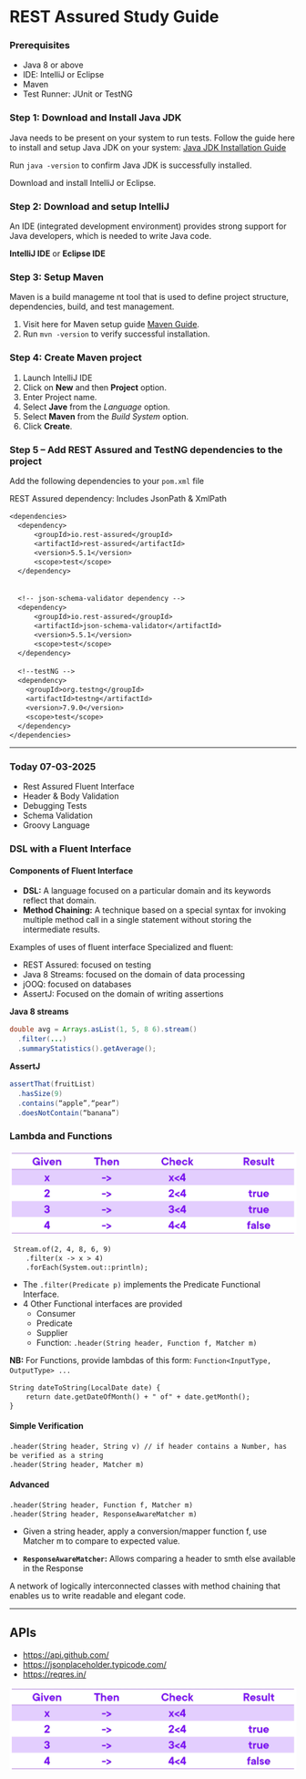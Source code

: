 
# REST Assured Study Guide


### Prerequisites

* Java 8 or above
* IDE: IntelliJ or Eclipse
* Maven
* Test Runner: JUnit or TestNG

### Step 1: Download and Install Java JDK

Java needs to be present on your system to run tests.
Follow the guide here to install and setup Java JDK on your system: [Java JDK Installation Guide](https://qaautomation.expert/2020/10/01/how-to-download-install-java-jdk-11-in-windows/)

Run `java -version` to confirm Java JDK is successfully installed.

Download and install IntelliJ or Eclipse.

### Step 2: Download and setup IntelliJ

An IDE (integrated development environment) provides strong support for Java developers, which is needed to write Java code.

**IntelliJ IDE** or **Eclipse IDE**

### Step 3: Setup Maven

Maven is a build manageme
nt tool that is used to define project structure, dependencies, build, and test management.

1. Visit here for Maven setup guide [Maven Guide](https://qaautomation.expert/2019/08/24/how-to-install-maven-on-windows/).
2. Run `mvn -version` to verify successful installation.

### Step 4: Create Maven project

1. Launch IntelliJ IDE
2. Click on **New** and then **Project** option.
3. Enter Project name.
4. Select **Jave** from the *Language* option.
5. Select **Maven** from the *Build System* option.
6. Click **Create**.

### Step 5 – Add REST Assured and TestNG dependencies to the project
Add the following dependencies to your `pom.xml` file

REST Assured dependency: Includes JsonPath & XmlPath
```
<dependencies>
  <dependency>
      <groupId>io.rest-assured</groupId>
      <artifactId>rest-assured</artifactId>
      <version>5.5.1</version>
      <scope>test</scope>
  </dependency>

  
  <!-- json-schema-validator dependency -->
  <dependency>
      <groupId>io.rest-assured</groupId>
      <artifactId>json-schema-validator</artifactId>
      <version>5.5.1</version>
      <scope>test</scope>
  </dependency>

  <!--testNG -->
  <dependency>
    <groupId>org.testng</groupId>
    <artifactId>testng</artifactId>
    <version>7.9.0</version>
    <scope>test</scope>
  </dependency>
</dependencies>
```  

------------

### Today 07-03-2025

* Rest Assured Fluent Interface
* Header & Body Validation
* Debugging Tests
* Schema Validation
* Groovy Language


### DSL with a Fluent Interface
#### Components of Fluent Interface

* **DSL:** A language focused on a particular domain and its keywords reflect that domain.
* **Method Chaining:** A technique based on a special syntax for invoking multiple method call in a single statement without storing the intermediate results.


Examples of uses of fluent interface
Specialized and fluent:

* REST Assured: focused on testing
* Java 8 Streams: focused on the domain of data processing
* jOOQ: focused on databases
* AssertJ: Focused on the domain of writing assertions

**Java 8 streams**

```java
double avg = Arrays.asList(1, 5, 8 6).stream()
  .filter(...)
  .summaryStatistics().getAverage();
```

**AssertJ**

```java
assertThat(fruitList)
  .hasSize(9)
  .contains(“apple”,“pear”)
  .doesNotContain(“banana”)
```


### Lambda and Functions

![alt text](image.png)

```
 Stream.of(2, 4, 8, 6, 9)
	.filter(x -> x > 4)
	.forEach(System.out::println);
```

* The `.filter(Predicate p)` implements the Predicate Functional Interface.
* 4 Other Functional interfaces are provided
    * Consumer
    * Predicate
    * Supplier
    * Function: `.header(String header, Function f, Matcher m)`

**NB:** For Functions, provide lambdas of this form: `Function<InputType, OutputType> ...`
```
String dateToString(LocalDate date) {
	return date.getDateOfMonth() + " of" + date.getMonth();
}
```

#### Simple Verification
```
.header(String header, String v) // if header contains a Number, has be verified as a string
.header(String header, Matcher m)
```

#### Advanced
```
.header(String header, Function f, Matcher m)
.header(String header, ResponseAwareMatcher m)
```
* Given a string header, apply a conversion/mapper function f, use Matcher m to compare to expected value.

* **`ResponseAwareMatcher`:** Allows comparing a header to smth else available in the Response 


A network of logically interconnected classes with method chaining that enables us to write readable and elegant code.



------------

## APIs

* https://api.github.com/
* https://jsonplaceholder.typicode.com/
* https://reqres.in/

![alt text](image.png)